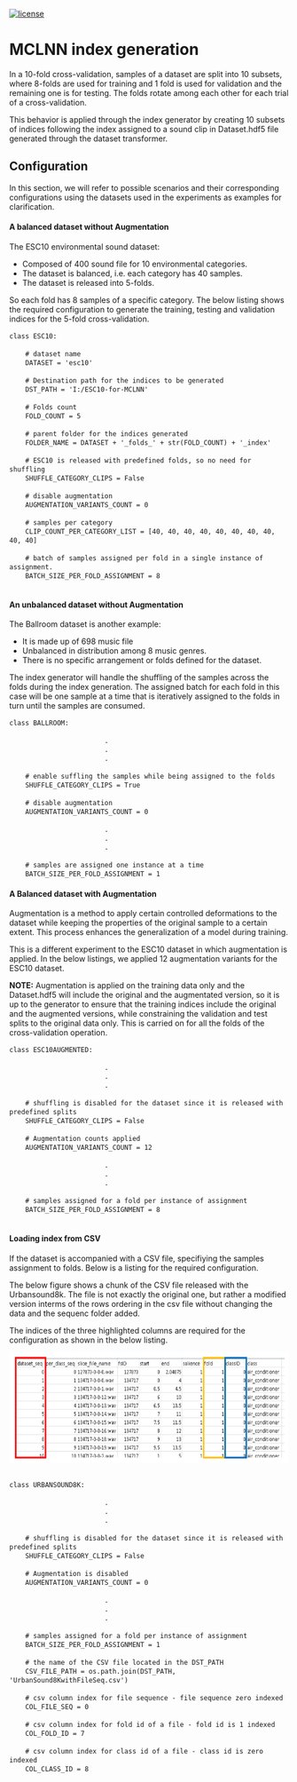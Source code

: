 

[![license](https://img.shields.io/github/license/mashape/apistatus.svg?maxAge=2592000)](https://github.com/fadymedhat/MCLNN/blob/master/LICENSE)

MCLNN index generation
========
In a 10-fold cross-validation, samples of a dataset are split into 10 subsets, where 8-folds are used for training and 1 fold 
is used for validation and the remaining one is for testing. The folds rotate among each other for each trial of a cross-validation.

This behavior is applied through the index generator by creating 10 subsets of indices following the index assigned to a sound 
clip in Dataset.hdf5 file generated through the dataset transformer. 


## Configuration 

In this section, we will refer to possible scenarios and their corresponding configurations using the datasets used in the experiments as examples for clarification.


#### A balanced dataset without Augmentation

The ESC10 environmental sound dataset:
 * Composed of 400 sound file for 10 environmental categories. 
 * The dataset is balanced, i.e. each category has 40 samples. 
 * The dataset is released into 5-folds. 

So each fold has 8 samples of a specific category. The below listing shows the required configuration to generate
 the training, testing and validation indices for the 5-fold cross-validation.


```
class ESC10:

    # dataset name
    DATASET = 'esc10'
    
    # Destination path for the indices to be generated
    DST_PATH = 'I:/ESC10-for-MCLNN'
    
    # Folds count
    FOLD_COUNT = 5
    
    # parent folder for the indices generated
    FOLDER_NAME = DATASET + '_folds_' + str(FOLD_COUNT) + '_index'
    
    # ESC10 is released with predefined folds, so no need for shuffling 
    SHUFFLE_CATEGORY_CLIPS = False
    
    # disable augmentation
    AUGMENTATION_VARIANTS_COUNT = 0
    
    # samples per category
    CLIP_COUNT_PER_CATEGORY_LIST = [40, 40, 40, 40, 40, 40, 40, 40, 40, 40]
    
    # batch of samples assigned per fold in a single instance of assignment. 
    BATCH_SIZE_PER_FOLD_ASSIGNMENT = 8
  
```


#### An unbalanced dataset without Augmentation
The Ballroom dataset is another example:
* It is made up of 698 music file 
* Unbalanced in distribution among 8 music genres. 
* There is no specific arrangement or folds defined for the dataset. 

The index generator will handle the shuffling of the samples across the folds during the index generation.
The assigned batch for each fold in this case will be one sample at a time that is iteratively assigned to the folds 
in turn until the samples are consumed.  

``` 	
class BALLROOM:

                        .
                        .
                        .                                                
      
    # enable suffling the samples while being assigned to the folds 
    SHUFFLE_CATEGORY_CLIPS = True
    
    # disable augmentation
    AUGMENTATION_VARIANTS_COUNT = 0
    
                        .
                        .
                        .                                                   
                        
    # samples are assigned one instance at a time
    BATCH_SIZE_PER_FOLD_ASSIGNMENT = 1

```


#### A Balanced dataset with Augmentation

Augmentation is a method to apply certain controlled deformations to the dataset while keeping the properties of the 
original sample to a certain extent. This process enhances the generalization of a model during training.  

This is a different experiment to the ESC10 dataset in which augmentation is applied. In the below listings, we applied 12 augmentation variants for the ESC10 dataset. 

__NOTE:__
 Augmentation is applied on the training data only and the Dataset.hdf5 will include the original and the augmentated
 version, so it is up to the generator to ensure that the training indices include the original and the augmented versions, 
 while constraining the validation and test splits to the original data only. This is carried on for all the folds of the 
 cross-validation operation.

```
class ESC10AUGMENTED:

                        .
                        .
                        .
    
    # shuffling is disabled for the dataset since it is released with predefined splits    
    SHUFFLE_CATEGORY_CLIPS = False
    
    # Augmentation counts applied
    AUGMENTATION_VARIANTS_COUNT = 12
    
                        .
                        .
                        .
    
    # samples assigned for a fold per instance of assignment 
    BATCH_SIZE_PER_FOLD_ASSIGNMENT = 8
    
```    
    
    
#### Loading index from CSV

If the dataset is accompanied with a CSV file, specifiying the samples assignment to folds. Below is a listing for the 
 required configuration.
 
 The below figure shows a chunk of the CSV file released with the Urbansound8k. The file is not exactly the original one,
 but rather a modified version interms of the rows ordering in the csv file without changing the data and the sequenc folder added.
 
 The indices of the three highlighted columns are required for the configuration as shown in the below listing. 
 
 
<div style='text-align:center'><img height='200'  align='center' src='imgs/urbansound8kcsv.png'/></div>

 
 
```

class URBANSOUND8K:

                        .
                        .
                        .

    # shuffling is disabled for the dataset since it is released with predefined splits
    SHUFFLE_CATEGORY_CLIPS = False
    
    # Augmentation is disabled
    AUGMENTATION_VARIANTS_COUNT = 0

                        .
                        .
                        .

    # samples assigned for a fold per instance of assignment
    BATCH_SIZE_PER_FOLD_ASSIGNMENT = 1

    # the name of the CSV file located in the DST_PATH
    CSV_FILE_PATH = os.path.join(DST_PATH, 'UrbanSound8KwithFileSeq.csv')
    
    # csv column index for file sequence - file sequence zero indexed
    COL_FILE_SEQ = 0 
    
    # csv column index for fold id of a file - fold id is 1 indexed
    COL_FOLD_ID = 7 
    
    # csv column index for class id of a file - class id is zero indexed
    COL_CLASS_ID = 8
```